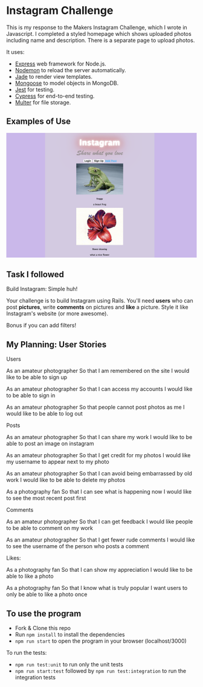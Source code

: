 Instagram Challenge
===================

This is my response to the Makers Instagram Challenge, which I wrote in Javascript. I completed a styled homepage which shows uploaded photos including name and description.
There is a separate page to upload photos.

It uses:

- [Express](https://expressjs.com/) web framework for Node.js.
- [Nodemon](https://nodemon.io/) to reload the server automatically.
- [Jade](https://https://jade-lang.com/) to render view templates.
- [Mongoose](https://mongoosejs.com) to model objects in MongoDB.
- [Jest](https://jestjs.io/) for testing.
- [Cypress](https://www.cypress.io/) for end-to-end testing.
- [Multer](https://www.npmjs.com/package/multer/) for file storage.

## Examples of Use

![](public/images/page_with_neon.png?raw=true)

## Task I followed

Build Instagram: Simple huh!

Your challenge is to build Instagram using Rails. You'll need **users** who can post **pictures**, write **comments** on pictures and **like** a picture. Style it like Instagram's website (or more awesome).

Bonus if you can add filters!

## My Planning: User Stories

Users

As an amateur photographer
So that I am remembered on the site
I would like to be able to sign up

As an amateur photographer
So that I can access my accounts
I would like to be able to sign in

As an amateur photographer
So that people cannot post photos as me
I would like to be able to log out

Posts

As an amateur photographer
So that I can share my work
I would like to be able to post an image on instagram

As an amateur photographer
So that I get credit for my photos
I would like my username to appear next to my photo

As an amateur photographer
So that I can avoid being embarrassed by old work
I would like to be able to delete my photos

As a photography fan
So that I can see what is happening now
I would like to see the most recent post first

Comments

As an amateur photographer
So that I can get feedback
I would like people to be able to comment on my work

As an amateur photographer
So that I get fewer rude comments
I would like to see the username of the person who posts a comment

Likes:

As a photography fan
So that I can show my appreciation
I would like to be able to like a photo

As a photography fan
So that I know what is truly popular
I want users to only be able to like a photo once

## To use the program

* Fork & Clone this repo
* Run `npm install` to install the dependencies
* `npm run start` to open the program in your browser (localhost/3000)

To run the tests:
* `npm run test:unit` to run only the unit tests
* `npm run start:test` followed by `npm run test:integration` to run the integration tests
